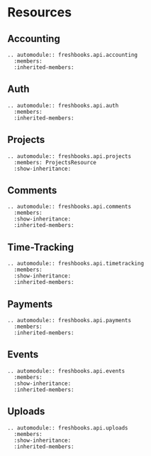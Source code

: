 
# Resources

## Accounting

```{eval-rst}
.. automodule:: freshbooks.api.accounting
  :members:
  :inherited-members:
```

## Auth

```{eval-rst}
.. automodule:: freshbooks.api.auth
  :members:
  :inherited-members:
```

## Projects

```{eval-rst}
.. automodule:: freshbooks.api.projects
  :members: ProjectsResource
  :show-inheritance:
```

## Comments

```{eval-rst}
.. automodule:: freshbooks.api.comments
  :members:
  :show-inheritance:
  :inherited-members:
```

## Time-Tracking

```{eval-rst}
.. automodule:: freshbooks.api.timetracking
  :members:
  :show-inheritance:
  :inherited-members:
```

## Payments

```{eval-rst}
.. automodule:: freshbooks.api.payments
  :members:
  :inherited-members:
```

## Events

```{eval-rst}
.. automodule:: freshbooks.api.events
  :members:
  :show-inheritance:
  :inherited-members:
```

## Uploads

```{eval-rst}
.. automodule:: freshbooks.api.uploads
  :members:
  :show-inheritance:
  :inherited-members:
```
